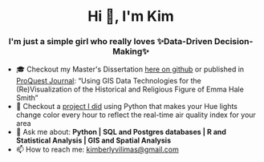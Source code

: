 # <div align="center">Hi 👋, I'm Kim</div>

### <div align="center">I'm just a simple girl who really loves ✨Data-Driven Decision-Making✨</div> 

- :mortar_board: Checkout my Master's Dissertation [here on github](https://github.com/KimVilimas/Emma-Letters/blob/master/Thesis%20Complete%20Vilimas.pdf) or published in [ProQuest Journal](https://dissexpress.proquest.com/dxweb/results.html?QryTxt=GIS+Emma+Hale&By=&Title=&pubnum=): “Using GIS Data Technologies for the (Re)Visualization of the Historical and Religious Figure of Emma Hale Smith”
- :vertical_traffic_light: Checkout a [project I did](https://github.com/KimVilimas/AirNowProject) using Python that makes your Hue lights change color every hour to reflect the real-time air quality index for your area
- 💬 Ask me about: **Python | SQL and Postgres databases | R and Statistical Analysis | GIS and Spatial Analysis** 
- 📫 How to reach me: kimberlyvilimas@gmail.com

